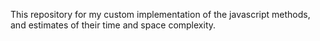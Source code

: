 This repository for my custom implementation of the javascript methods, and estimates of their time and space complexity.
